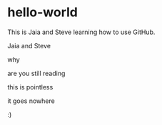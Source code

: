 # hello-world
This is Jaia and Steve learning how to use GitHub.


Jaia and Steve

why

are you still reading

this is pointless

it goes nowhere

:)
